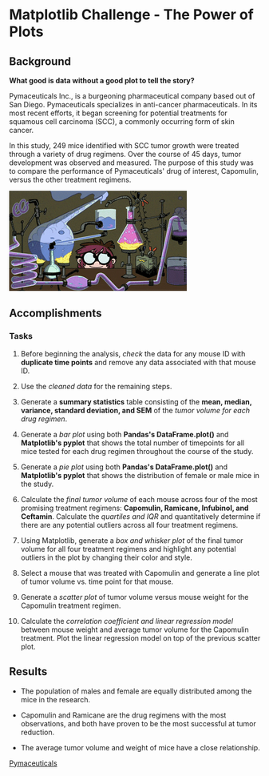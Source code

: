 # Matplotlib Challenge - The Power of Plots

## Background

**What good is data without a good plot to tell the story?**

Pymaceuticals Inc., is a burgeoning pharmaceutical company based out of San Diego. Pymaceuticals specializes in anti-cancer pharmaceuticals. In its most recent efforts, it began screening for potential treatments for squamous cell carcinoma (SCC), a commonly occurring form of skin cancer.

In this study, 249 mice identified with SCC tumor growth were treated through a variety of drug regimens. Over the course of 45 days, tumor development was observed and measured. The purpose of this study was to compare the performance of Pymaceuticals' drug of interest, Capomulin, versus the other treatment regimens. 

![Lab](/images/lab.gif)

## Accomplishments

### Tasks

1. Before beginning the analysis, *check* the data for any mouse ID with **duplicate time points** and remove any data associated with that mouse ID.

2. Use the *cleaned data* for the remaining steps.

3. Generate a **summary statistics** table consisting of the **mean, median, variance, standard deviation, and SEM** of the *tumor volume for each drug regimen*.

4. Generate a *bar plot* using both **Pandas's DataFrame.plot()** and **Matplotlib's pyplot** that shows the total number of timepoints for all mice tested for each drug regimen throughout the course of the study.

5. Generate a *pie plot* using both **Pandas's DataFrame.plot()** and **Matplotlib's pyplot** that shows the distribution of female or male mice in the study.

6. Calculate the *final tumor volume* of each mouse across four of the most promising treatment regimens: **Capomulin, Ramicane, Infubinol, and Ceftamin**. Calculate the *quartiles and IQR* and quantitatively determine if there are any potential outliers across all four treatment regimens.

7. Using Matplotlib, generate a *box and whisker plot* of the final tumor volume for all four treatment regimens and highlight any potential outliers in the plot by changing their color and style.

8. Select a mouse that was treated with Capomulin and generate a line plot of tumor volume vs. time point for that mouse.

9. Generate a *scatter plot* of tumor volume versus mouse weight for the Capomulin treatment regimen.

10. Calculate the *correlation coefficient and linear regression model* between mouse weight and average tumor volume for the Capomulin treatment. Plot the linear regression model on top of the previous scatter plot.

## Results

* The population of males and female are equally distributed among the mice in the research.

* Capomulin and Ramicane are the drug regimens with the most observations, and both have proven to be the most successful at tumor reduction.

* The average tumor volume and weight of mice have a close relationship.

[Pymaceuticals](/Pymaceuticals/pymaceuticals_starter.ipynb)